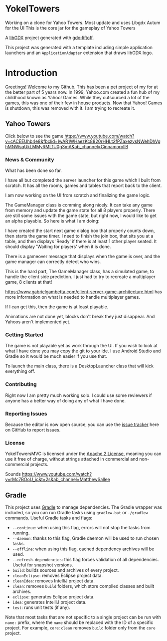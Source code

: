 # YokelTowers
Working on a clone for Yahoo Towers. Most update and uses Libgdx Autum for the UI
This is the core jar for the gameplay of Yahoo Towers

A [libGDX](https://libgdx.com/) project generated with [gdx-liftoff](https://github.com/tommyettinger/gdx-liftoff).

This project was generated with a template including simple application launchers and an `ApplicationAdapter` extension that draws libGDX logo.

# Introduction
Greetings! Welcome to my Github.  This has been a pet project of my for at the better part of
5 years now.  In 1999, Yahoo.com created a fun hub of my childhood known as Yahoo! Games.
While they outsourced a lot of the games, this was one of their few in house products.
Now that Yahoo! Games is shutdown, this was removed with it.  I am trying to recreate it.

## Yahoo Towers
Click below to see the game
https://www.youtube.com/watch?v=cACEEUhb4e8&fbclid=IwAR1WHaezKc8820rHHLt2fPZaxezysNWehDhVghMNWsqUkLMMyRML1U0g3mA&ab_channel=CinnamorollB

### News & Community
What has been done so far.

I have all but completed the server launcher for this game which I built from scratch.
It has all the rooms, games and tables that report back to the client.

I am now working on the UI from scratch and finalizing the game logic.

The GameManager class is comming along nicely.  It can take any game from memory and update the game state for all 8 players properly.
There are still some issues with the game state, but right now, I would like to get an alpha playable.  So here is what I am doing:

I have created the start next game dialog box that properly counts down, then starts the game timer.
I need to finish the join box, that sits you at a table, and then displays 'Ready' if there is at least 1 other player seated.  It should 
display 'Waiting for players' when it is done.

There is a gameover message that displays when the game is over, and the game manager can correctly detect who wins.

This is the hard part, The GameManager class, has a simulated game, to handle the client side prediction.  I just had to try to recreate a multiplayer game,
8 clients at that!

https://www.gabrielgambetta.com/client-server-game-architecture.html has more information on what is needed to handle multiplayer games.

If I can get this, then the game is at least playable.

Animations are not done yet, blocks don't break they just disappear.
And Yahoos aren't implemented yet.

### Getting Started

The game is not playable yet as work through the UI.  If you wish to look at what I have done you may copy the git to your ide.
I use Android Studio and Gradle so it would be much easier if you use that.

To launch the main class, there is a DesktopLauncher class that will kick everything off.

### Contributing
Right now I am pretty much working solo.  I could use some reviewers if anyone has a better way of doing any of what I have done.

### Reporting Issues
Because the editor is now open source, you can use the [issue tracker](https://github.com/blakbro2k/YokelTowersMVC/issues?q=is%3Aopen) here on GitHub to report issues.

### License
YokelTowersMVC is licensed under the [Apache 2 License](http://www.apache.org/licenses/LICENSE-2.0.html), meaning you
can use it free of charge, without strings attached in commercial and non-commercial projects.

Sounds
https://www.youtube.com/watch?v=rMc7BOoU_ic&t=2s&ab_channel=MatthewSallee

## Gradle

This project uses [Gradle](http://gradle.org/) to manage dependencies.
The Gradle wrapper was included, so you can run Gradle tasks using `gradlew.bat` or `./gradlew` commands.
Useful Gradle tasks and flags:

- `--continue`: when using this flag, errors will not stop the tasks from running.
- `--daemon`: thanks to this flag, Gradle daemon will be used to run chosen tasks.
- `--offline`: when using this flag, cached dependency archives will be used.
- `--refresh-dependencies`: this flag forces validation of all dependencies. Useful for snapshot versions.
- `build`: builds sources and archives of every project.
- `cleanEclipse`: removes Eclipse project data.
- `cleanIdea`: removes IntelliJ project data.
- `clean`: removes `build` folders, which store compiled classes and built archives.
- `eclipse`: generates Eclipse project data.
- `idea`: generates IntelliJ project data.
- `test`: runs unit tests (if any).

Note that most tasks that are not specific to a single project can be run with `name:` prefix, where the `name` should be replaced with the ID of a specific project.
For example, `core:clean` removes `build` folder only from the `core` project.
